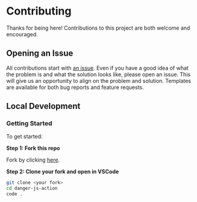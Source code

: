 # Contributing

Thanks for being here! Contributions to this project are both welcome and encouraged.

## Opening an Issue

All contributions start with [an issue](https://github.com/jpfulton/danger-js-action/issues/new/choose).
Even if you have a good idea of what the problem is and what the solution looks like,
please open an issue. This will give us an opportunity to align on the problem and solution.
Templates are available for both bug reports and feature requests.

## Local Development

### Getting Started

To get started:

**Step 1: Fork this repo**

Fork by clicking [here](https://github.com/jpfulton/danger-js-action/fork).

**Step 2: Clone your fork and open in VSCode**

```sh
git clone <your fork>
cd danger-js-action
code .
```
